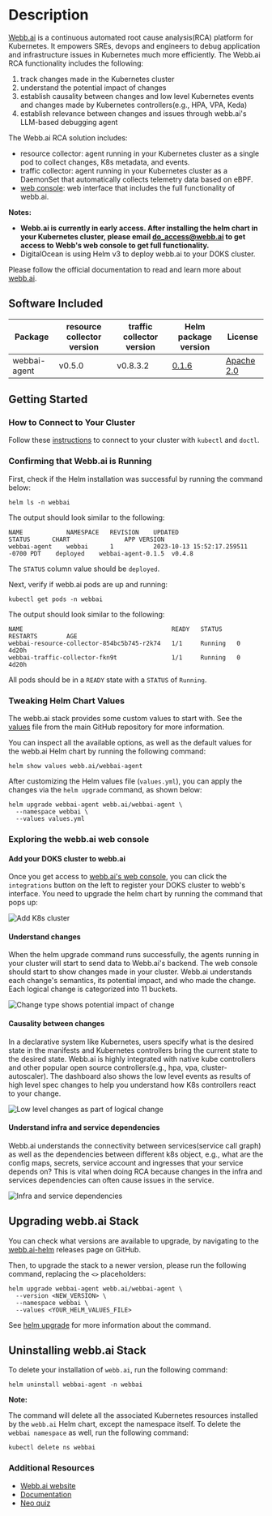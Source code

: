 # Description

[Webb.ai](https://webb.ai) is a continuous automated root cause analysis(RCA) platform for Kubernetes. It empowers SREs, devops and engineers to debug application and infrastructure issues in Kubernetes much more efficiently. The Webb.ai RCA functionality includes the following:

1. track changes made in the Kubernetes cluster
2. understand the potential impact of changes
3. establish causality between changes and low level Kubernetes events and changes made by Kubernetes controllers(e.g., HPA, VPA, Keda)
4. establish relevance between changes and issues through webb.ai's LLM-based debugging agent

The Webb.ai RCA solution includes:

- resource collector: agent running in your Kubernetes cluster as a single pod to collect changes, K8s metadata, and events.
- traffic collector: agent running in your Kubernetes cluster as a DaemonSet that automatically collects telemetry data based on eBPF.
- [web console](https://app.webb.ai): web interface that includes the full functionality of webb.ai.

**Notes:**

- **Webb.ai is currently in early access. After installing the helm chart in your Kubernetes cluster, please email do_access@webb.ai to get access to Webb's web console to get full functionality.**
- DigitalOcean is using Helm v3 to deploy webb.ai to your DOKS cluster.

Please follow the official documentation to read and learn more about [webb.ai](https://docs.webb.ai).

## Software Included

| Package      | resource collector version | traffic collector version | Helm package version | License |
|--------------|----------------------------|---------------------------|--------------------- |---------|
| webbai-agent | v0.5.0                     | v0.8.3.2                  | [0.1.6](https://github.com/webb-ai/helm-charts/releases/tag/webbai-agent-0.1.6) | [Apache 2.0](https://github.com/webb-ai/k8s-agent/blob/master/LICENSE)

## Getting Started

### How to Connect to Your Cluster

Follow these [instructions](https://www.digitalocean.com/docs/kubernetes/how-to/connect-to-cluster/) to connect to your cluster with `kubectl` and `doctl`.

### Confirming that Webb.ai is Running


First, check if the Helm installation was successful by running the command below:

```console
helm ls -n webbai
```

The output should look similar to the following:

```text
NAME        	NAMESPACE	REVISION	UPDATED                             	STATUS  	CHART             	APP VERSION
webbai-agent	webbai   	1       	2023-10-13 15:52:17.259511 -0700 PDT	deployed	webbai-agent-0.1.5	v0.4.8
```

The `STATUS` column value should be `deployed`.

Next, verify if webb.ai pods are up and running:

```console
kubectl get pods -n webbai
```

The output should look similar to the following:

```text
NAME                                         READY   STATUS    RESTARTS        AGE
webbai-resource-collector-854bc5b745-r2k74   1/1     Running   0               4d20h
webbai-traffic-collector-fkn9t               1/1     Running   0               4d20h
```

All pods should be in a `READY` state with a `STATUS` of `Running`.

### Tweaking Helm Chart Values

The webb.ai stack provides some custom values to start with. See the [values](./values.yml) file from the main GitHub repository for more information.

You can inspect all the available options, as well as the default values for the webb.ai Helm chart by running the following command:

```console
helm show values webb.ai/webbai-agent
```

After customizing the Helm values file (`values.yml`), you can apply the changes via the `helm upgrade` command, as shown below:

```console
helm upgrade webbai-agent webb.ai/webbai-agent \
  --namespace webbai \
  --values values.yml
```


### Exploring the webb.ai web console

#### Add your DOKS cluster to webb.ai

Once you get access to [webb.ai's web console](https://app.webb.ai), you can click the `integrations` button on the left to register your DOKS cluster to webb's interface. You need to upgrade the helm chart by running the command that pops up:

![Add K8s cluster](assets/images/integrations_helm_command.jpg)

#### Understand changes

When the helm upgrade command runs successfully, the agents running in your cluster will start to send data to Webb.ai's backend. The web console should start to show changes made in your cluster. Webb.ai understands each change's semantics, its potential impact, and who made the change. Each logical change is categorized into 11 buckets.

![Change type shows potential impact of change](assets/images/changes_change_types.jpg)

#### Causality between changes

In a declarative system like Kubernetes, users specify what is the desired state in the manifests and Kubernetes controllers bring the current state to the desired state. Webb.ai is highly integrated with native kube controllers and other popular open source controllers(e.g., hpa, vpa, cluster-autoscaler). The dashboard also shows the low level events as results of high level spec changes to help you understand how K8s controllers react to your change.


![Low level changes as part of logical change](assets/images/change_cause_other_change.png)

#### Understand infra and service dependencies

Webb.ai understands the connectivity between services(service call graph) as well as the dependencies between different k8s object, e.g., what are the config maps, secrets, service account and ingresses that your service depends on? This is vital when doing RCA because changes in the infra and services dependencies can often cause issues in the service.

![Infra and service dependencies](assets/images/services_expanded.jpg)



## Upgrading webb.ai Stack

You can check what versions are available to upgrade, by navigating to the [webb.ai-helm](https://github.com/webb-ai/helm-charts/releases) releases page on GitHub.

Then, to upgrade the stack to a newer version, please run the following command, replacing the `<>` placeholders:

```console
helm upgrade webbai-agent webb.ai/webbai-agent \
  --version <NEW_VERSION> \
  --namespace webbai \
  --values <YOUR_HELM_VALUES_FILE>
```

See [helm upgrade](https://helm.sh/docs/helm/helm_upgrade/) for more information about the command.



## Uninstalling webb.ai Stack

To delete your installation of `webb.ai`, run the following command:

```console
helm uninstall webbai-agent -n webbai
```

**Note:**

The command will delete all the associated Kubernetes resources installed by the `webb.ai` Helm chart, except the namespace itself. To delete the `webbai namespace` as well, run the following command:

```console
kubectl delete ns webbai
```


### Additional Resources

- [Webb.ai website](https://webb.ai)
- [Documentation](https://docs.webb.ai)
- [Neo quiz](https://webb.ai/blog/the-neo-quiz/)
